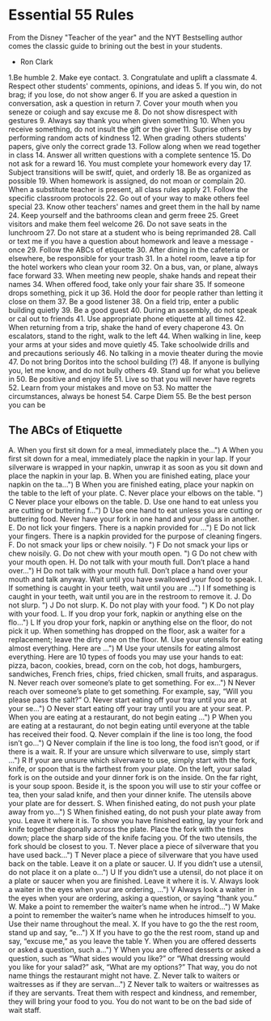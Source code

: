 # Essential 55 Rules

From the Disney "Teacher of the year" and the NYT Bestselling author comes the classic guide to brining out the best in your students.

- Ron Clark

1.Be humble
2. Make eye contact.
3. Congratulate and uplift a classmate
4. Respect other students' comments, opinions, and ideas
5. If you win, do not brag; if you lose, do not show anger
6. If you are asked a question in conversation, ask a question in return
7. Cover your mouth when you seneze or coiugh and say excuse me
8. Do not show disrespect with gestures
9. Always say thank you when given something
10. When you receive something, do not insult the gift or the giver
11. Suprise others by performing random acts of kindness
12. When grading others students' papers, give only the correct grade
13. Follow along when we read together in class
14. Answer all written questions with a complete sentence
15. Do not ask for a reward
16. You must complete your homework every day
17. Subject transitions will be switf, quiet, and orderly
18. Be as organized as possible
19. When homework is assigned, do not moan or complain
20. When a substitute teacher is present, all class rules apply
21. Follow the specific classroom protocols
22. Go out of your way to make others feel special
23. Know other teachers' names and greet them in the hall by name
24. Keep yourself and the bathrooms clean and germ freee
25. Greet visitors and make them feel welcome
26. Do not save seats in the lunchroom
27. Do not stare at a student who is being reprimanded
28. Call or text me if you have a question about homework and leave a message - once
29. Follow the ABCs of etiquette
30. After dining in the cafeteria or elsewhere, be responsible for your trash
31. In a hotel room, leave a tip for the hotel workers who clean your room
32. On a bus, van, or plane, always face forward
33. When meeting new people, shake hands and repeat their names
34. When offered food, take only your fair share
35. If someone drops something, pick it up
36. Hold the door for people rather than letting it close on them
37. Be a good listener
38. On a field trip, enter a public building quietly
39. Be a good guest
40. During an assembly, do not speak or cal out to friends
41. Use appropriate phone etiquette at all times
42. When returning from a trip, shake the hand of every chaperone
43. On escalators, stand to the right, walk to the left
44. When walking in line, keep your arms at your sides and move quietly
45. Take schoolwide drills and and precautions seriously
46. No talking in a movie theater during the movie
47. Do not bring Doritos into the school building (?)
48. If anyone is bullying you, let me know, and do not bully others
49. Stand up for what you believe in
50. Be positive and enjoy life
51. Live so that you will never have regrets
52. Learn from your mistakes and move on
53. No matter the circumstances, always be honest
54. Carpe Diem
55. Be the best person you can be

## The ABCs of Etiquette

A.
    When you first sit down for a meal,
    immediately place the...") A When you first sit down for a meal, immediately place the napkin in your lap. If your silverware is wrapped in your napkin, unwrap it as soon as you sit down and place the napkin in your lap.
B.
    When you are finished eating, place
    your napkin on the ta...") B When you are finished eating, place your napkin on the table to the left of your plate.
C.
    Never place your elbows on the
    table.
     ") C Never place your elbows on the table.
D.
    Use one hand to eat unless you are
    cutting or buttering f...") D Use one hand to eat unless you are cutting or buttering food. Never have your fork in one hand and your glass in another.
E.
    Do not lick your fingers. There is a
    napkin provided for ...") E Do not lick your fingers. There is a napkin provided for the purpose of cleaning fingers.
F.
    Do not smack your lips or chew
    noisily.
     ") F Do not smack your lips or chew noisily.
G.
    Do not chew with your mouth
    open.
     ") G Do not chew with your mouth open.
H.
    Do not talk with your mouth full.
    Don’t place a hand over...") H Do not talk with your mouth full. Don’t place a hand over your mouth and talk anyway. Wait until you have swallowed your food to speak.
I.
    If something is caught in your teeth,
    wait until you are ...") I If something is caught in your teeth, wait until you are in the restroom to remove it.
J.
    Do not slurp.
     ") J Do not slurp.
K.
    Do not play with your food.
     ") K Do not play with your food.
L.
    If you drop your fork, napkin or
    anything else on the flo...") L If you drop your fork, napkin or anything else on the floor, do not pick it up. When something has dropped on the floor, ask a waiter for a replacement; leave the dirty one on the floor.
M.
    Use your utensils for eating almost
    everything.
    Here are ...") M Use your utensils for eating almost everything. Here are 10 types of foods you may use your hands to eat: pizza, bacon, cookies, bread, corn on the cob, hot dogs, hamburgers, sandwiches, French fries, chips, fried chicken, small fruits, and asparagus.
N.
    Never reach over someone’s plate to get
    something. For ex...") N Never reach over someone’s plate to get something. For example, say, “Will you please pass the salt?”
O.
    Never start eating off your tray
    until you are at your se...") O Never start eating off your tray until you are at your seat.
P.
    When you are eating at a
    restaurant, do not begin eating ...") P When you are eating at a restaurant, do not begin eating until everyone at the table has received their food.
Q.
    Never complain if the line is too
    long, the food isn’t go...") Q Never complain if the line is too long, the food isn’t good, or if there is a wait.
R.
    If your are unsure which silverware to use,
    simply start ...") R If your are unsure which silverware to use, simply start with the fork, knife, or spoon that is the farthest from your plate. On the left, your salad fork is on the outside and your dinner fork is on the inside. On the far right, is your soup spoon. Beside it, is the spoon you will use to stir your coffee or tea, then your salad knife, and then your dinner knife. The utensils above your plate are for dessert.
S.
    When finished eating, do not push
    your plate away from yo...") S When finished eating, do not push your plate away from you. Leave it where it is. To show you have finished eating, lay your fork and knife together diagonally across the plate. Place the fork with the tines down; place the sharp side of the knife facing you. Of the two utensils, the fork should be closest to you.
T.
    Never place a piece of silverware
    that you have used back...") T Never place a piece of silverware that you have used back on the table. Leave it on a plate or saucer.
U.
    If you didn’t use a utensil, do not
    place it on a plate o...") U If you didn’t use a utensil, do not place it on a plate or saucer when you are finished. Leave it where it is.
V.
    Always look a waiter in the eyes when
    your are ordering, ...") V Always look a waiter in the eyes when your are ordering, asking a question, or saying “thank you.”
W.
    Make a point to remember the
    waiter’s name when he introd...") W Make a point to remember the waiter’s name when he introduces himself to you. Use their name throughout the meal.
X.
    If you have to go the the rest room,
    stand up and say, “e...") X If you have to go the the rest room, stand up and say, “excuse me,” as you leave the table
Y.
    When you are offered desserts or
    asked a question, such a...") Y When you are offered desserts or asked a question, such as “What sides would you like?” or “What dressing would you like for your salad?” ask, “What are my options?” That way, you do not name things the restaurant might not have.
Z.
    Never talk to waiters or waitresses
    as if they are servan...") Z Never talk to waiters or waitresses as if they are servants. Treat them with respect and kindness, and remember, they will bring your food to you. You do not want to be on the bad side of wait staff.
<!--stackedit_data:
eyJoaXN0b3J5IjpbMTA0Njk4OTEyNywxMzUxMTE0MjcxLDE4OT
M0OTYyNzddfQ==
-->